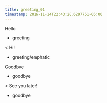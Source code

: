 ```yaml
---
title: greeting_01
timestamp: 2016-11-14T22:43:20.6297751-05:00
---
```


Hello
* greeting

< Hi!
* greeting/emphatic

Goodbye
* goodbye

< See you later!
* goodbye
